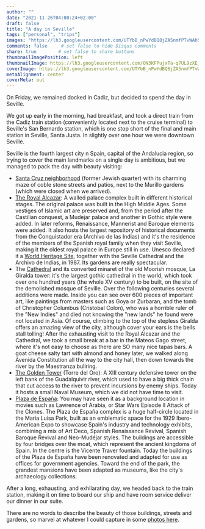 ```yaml
---
author: ""
date: "2021-11-26T04:00:24+02:00"
draft: false
title: "A day in Seville"
tags: ["personal", "trips"]
images: "https://lh3.googleusercontent.com/UTYbB_nPwYdBQ8jZA5nmfPTvWAh5bHwr58WqJHwai5y0HNizRURmPJsrvjtsceSF09zB96QN9UPqcsp8I-8Miorgx4PCW3cgmyrYQUub6PPIaGi1tdOpRxti0Km19PsEm5E24PmqGNY=w2400"
comments: false     # set false to hide Disqus comments
share: true        # set false to share buttons
thumbnailImagePosition: left
thumbnailImage: https://lh3.googleusercontent.com/ON3KFPujxTa-q7UL9zXE_wmWTSFCo0X-O1X4W8GtiWnNfn1lzAA-rqcTEwiXETNDsbKamWE2jUwHfzJ6HS97tVCJ5j4ZdGAjsMgQGy_x1jDM8k4R8ZKrMegyhoGsL_vhDZ6o4Nrwky0=w2400
coverImage: https://lh3.googleusercontent.com/UTYbB_nPwYdBQ8jZA5nmfPTvWAh5bHwr58WqJHwai5y0HNizRURmPJsrvjtsceSF09zB96QN9UPqcsp8I-8Miorgx4PCW3cgmyrYQUub6PPIaGi1tdOpRxti0Km19PsEm5E24PmqGNY=w2400
metaAlignment: center
coverMeta: out
---
```


On Friday, we remained docked in Cadiz, but decided to spend the day in Seville.

<!--more-->

We got up early in the morning, had breakfast, and took a direct train from the Cadiz train station (conveniently located next to the cruise terminal) to Seville's San Bernardo station, which is one stop short of the final and main station in Seville, Santa Justa. In slightly over one hour we were downtown Seville.

Seville is the fourth largest city n Spain, capital of the Andalucia region, so trying to cover the main landmarks on a single day is ambitious, but we managed to pack the day with beauty visiting:

* [Santa Cruz neighborhood](https://www.andalucia.org/es/sevilla-turismo-cultural-barrio-de-santa-cruz) (former Jewish quarter) with its charming maze of coble stone streets and patios, next to the Murillo gardens (which were closed when we arrived).
* [The Royal Alcazar](https://www.alcazarsevilla.org/): A walled palace complex built in different historical stages. The original palace was built in the High Middle Ages. Some vestiges of Islamic art are preserved and, from the period after the Castilian conquest, a Mudejar palace and another in Gothic style were added. In later reforms, Renaissance, Mannerist and Baroque elements were added. It also hosts the largest repository of historical documents from the Conquistador era (Archivo de las Indias) and it's the residence of the members of the Spanish royal family when they visit Seville, making it the oldest royal palace in Europe still in use. Unesco declared it a [World Heritage Site](https://whc.unesco.org/en/list/383), together with the Seville Cathedral and the Archivo de Indias, in 1987. Its gardens are really spectacular.
* The [Cathedral](https://www.catedraldesevilla.es/) and its converted minaret of the old Moorish mosque, La Giralda tower: it's the largest gothic cathedral in the world, which took over one hundred years (the whole XV century) to be built, on the site of the demolished mosque of Seville. Over the following centuries several additions were made. Inside you can see over 600 pieces of important art, like paintings from masters such as Goya or Zurbaran, and the tomb of Christopher Columbus (Cristobal Colon), who was a horrible ruler of the "New Indies" and died not knowing the "new lands" he found were not located in Asia. Of course, climbing to the top of the stepless Giralda offers an amazing view of the city, although cover your ears is the bells stall tolling!
After the exhausting visit to the Royal Alcazar and the Cathedral, we took a small break at a bar in the Mateos Gago street, where it's not easy to choose as there are SO many nice tapas bars. A goat cheese salty tart with almond and honey later, we walked along Avenida Constitution all the way to the city hall, then down towards the river by the Maestranza bullring.
* [The Golden Tower](https://www.andalucia.org/en/sevilla-cultural-tourism-torre-del-oro-museo-maritimo-de-sevilla) (Torre del Oro): A XIII century defensive tower on the left bank of the Guadalquivir river, which used to have a big thick chain that cut access to the river to prevent incursions by enemy ships. Today it hosts a small Naval Museum, which we did not have time to visit.
* [Plaza de España](https://www.andalucia.org/es/sevilla-turismo-cultural-plaza-de-espana): You may have seen it as a background location in movies such as Lawrence of Arabia, or Star Wars Episode II Attack of the Clones. The Plaza de España complex is a huge half-circle located in the Maria Luisa Park, built as an emblematic space for the 1929 Ibero-American Expo to showcase Spain's industry and technology exhibits, combining a mix of Art Deco, Spanish Renaissance Revival, Spanish Baroque Revival and Neo-Mudéjar styles. The buildings are accessible by four bridges over the moat, which represent the ancient kingdoms of Spain. In the centre is the Vicente Traver fountain. Today the buildings of the Plaza de España have been renovated and adapted for use as offices for government agencies. Toward the end of the park, the grandest mansions have been adapted as museums, like the city's archaeology collections.

After a long, exhausting, and exhilarating day, we headed back to the train station, making it on time to board our ship and have room service deliver our dinner in our suite.

There are no words to describe the beauty of those buildings, streets and gardens, so marvel at whatever I could capture in some [photos here](https://photos.app.goo.gl/ahKZgMdDc22A9w6C7).
